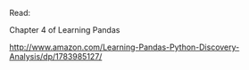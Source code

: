 Read:

Chapter 4 of Learning Pandas

http://www.amazon.com/Learning-Pandas-Python-Discovery-Analysis/dp/1783985127/